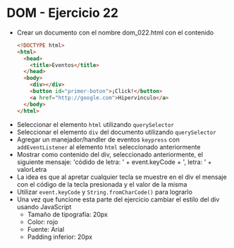 # DOM - Ejercicio 22

* Crear un documento con el nombre dom_022.html con el contenido
  ```html
  <!DOCTYPE html>
  <html>
    <head>
      <title>Eventos</title>
    </head>
    <body>
      <div></div>
      <button id="primer-boton">¡Click!</button>
      <a href="http://google.com">Hipervinculo</a>
    </body>
  </html>
  ```
* Seleccionar el elemento `html` utilizando `querySelector`
* Seleccionar el elemento `div` del documento utilizando `querySelector`
* Agregar un manejador/handler de eventos `keypress` con `addEventListener` al elemento `html` seleccionado anteriormente
* Mostrar como contenido del div, seleccionado anteriormente, el siguiente mensaje: 'códido de letra: ' + event.keyCode + ', letra: ' + valorLetra
* La idea es que al apretar cualquier tecla se muestre en el div el mensaje con el código de la tecla presionada y el valor de la misma
* Utilizar `event.keyCode` y `String.fromCharCode()` para lograrlo
* Una vez que funcione esta parte del ejercicio cambiar el estilo del div usando JavaScript
  * Tamaño de tipografía: 20px
  * Color: rojo
  * Fuente: Arial
  * Padding inferior: 20px

